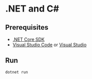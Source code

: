 # .NET and C#
## Prerequisites
- [.NET Core SDK](https://dotnet.microsoft.com/download)
- [Visual Studio Code](https://code.visualstudio.com/) or [Visual Studio](https://visualstudio.microsoft.com/)
## Run
```bash
dotnet run
``` 
```bash
